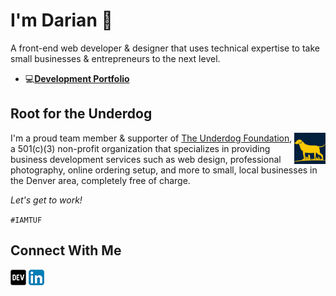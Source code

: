 # I'm Darian 👋

A front-end web developer & designer that uses technical expertise to take small businesses & entrepreneurs to the next level. 

* :computer:**[Development Portfolio](https://dariannocera.netlify.app/)**

## Root for the Underdog
<img src="TUFlogo_square_small.png" alt="TUF Logo" align="right" style="width:10%">

I'm a proud team member & supporter of [The Underdog Foundation](https://theunderdogfoundation.org/), a 501(c)(3) non-profit organization that specializes in providing business development services such as web design, professional photography, online ordering setup, and more to small, local businesses in the Denver area, completely free of charge. 

_Let's get to work!_

`#IAMTUF`

## Connect With Me
[![DEV](/dev.png)](https://dev.to/darnocer) [![linkedin](/linkedin.png)](https://www.linkedin.com/in/darian-nocera/)
